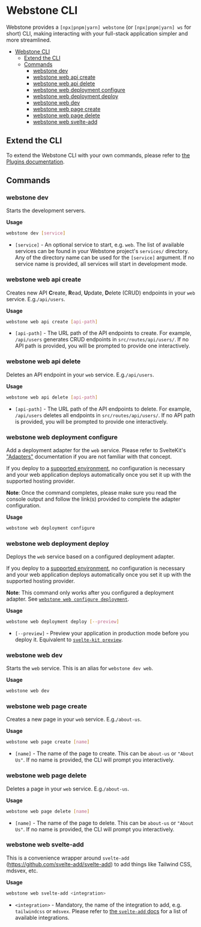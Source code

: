 # Webstone CLI

Webstone provides a `[npx|pnpm|yarn] webstone` (or `[npx|pnpm|yarn] ws` for short) CLI, making interacting with your full-stack application simpler and more streamlined.

- [Webstone CLI](#webstone-cli)
  - [Extend the CLI](#extend-the-cli)
  - [Commands](#commands)
    - [webstone dev](#webstone-dev)
    - [webstone web api create](#webstone-web-api-create)
    - [webstone web api delete](#webstone-web-api-delete)
    - [webstone web deployment configure](#webstone-web-deployment-configure)
    - [webstone web deployment deploy](#webstone-web-deployment-deploy)
    - [webstone web dev](#webstone-web-dev)
    - [webstone web page create](#webstone-web-page-create)
    - [webstone web page delete](#webstone-web-page-delete)
    - [webstone web svelte-add](#webstone-web-svelte-add)

## Extend the CLI

To extend the Webstone CLI with your own commands, please refer to [the Plugins documentation](./plugins.md).

## Commands

<!-- Command template
### webstone xyz

Describe the command

**Usage**

```bash
webstone xyz
```

* `<name>` - Describe the mandatory positional argument
* `[name]` - Describe the optional positional argument
* `--flag` - Describe the flag
-->

### webstone dev

Starts the development servers.

**Usage**

```bash
webstone dev [service]
```

- `[service]` - An optional service to start, e.g. `web`. The list of available services can be found in your Webstone project's `services/` directory. Any of the directory name can be used for the `[service]` argument. If no service name is provided, all services will start in development mode.

### webstone web api create

Creates new API **C**reate, **R**ead, **U**pdate, **D**elete (CRUD) endpoints in your `web` service. E.g.`/api/users`.

**Usage**

```bash
webstone web api create [api-path]
```

- `[api-path]` - The URL path of the API endpoints to create. For example, `/api/users` generates CRUD endpoints in `src/routes/api/users/`. If no API path is provided, you will be prompted to provide one interactively.

### webstone web api delete

Deletes an API endpoint in your `web` service. E.g.`/api/users`.

**Usage**

```bash
webstone web api delete [api-path]
```

- `[api-path]` - The URL path of the API endpoints to delete. For example, `/api/users` deletes all endpoints in `src/routes/api/users/`. If no API path is provided, you will be prompted to provide one interactively.

### webstone web deployment configure

Add a deployment adapter for the `web` service. Please refer to SvelteKit's ["Adapters"](https://kit.svelte.dev/docs#adapters) documentation if you are not familiar with that concept.

If you deploy to a [supported environment](https://kit.svelte.dev/docs#adapters-supported-environments), no configuration is necessary and your web application deploys automatically once you set it up with the supported hosting provider.

**Note**: Once the command completes, please make sure you read the console output and follow the link(s) provided to complete the adapter configuration.

**Usage**

```bash
webstone web deployment configure
```

### webstone web deployment deploy

Deploys the `web` service based on a configured deployment adapter.

If you deploy to a [supported environment](https://kit.svelte.dev/docs#adapters-supported-environments), no configuration is necessary and your web application deploys automatically once you set it up with the supported hosting provider.

**Note**: This command only works after you configured a deployment adapter. See [`webstone web configure deployment`](#webstone-web-configure-deployment).

**Usage**

```bash
webstone web deployment deploy [--preview]
```

- `[--preview]` - Preview your application in production mode before you deploy it. Equivalent to [`svelte-kit preview`](https://kit.svelte.dev/docs#command-line-interface-svelte-kit-build).

### webstone web dev

Starts the `web` service. This is an alias for `webstone dev web`.

**Usage**

```bash
webstone web dev
```

### webstone web page create

Creates a new page in your `web` service. E.g.`/about-us`.

**Usage**

```bash
webstone web page create [name]
```

- `[name]` - The name of the page to create. This can be `about-us` or `"About Us"`. If no name is provided, the CLI will prompt you interactively.

### webstone web page delete

Deletes a page in your `web` service. E.g.`/about-us`.

**Usage**

```bash
webstone web page delete [name]
```

- `[name]` - The name of the page to delete. This can be `about-us` or `"About Us"`. If no name is provided, the CLI will prompt you interactively.

### webstone web svelte-add

This is a convenience wrapper around `svelte-add` (https://github.com/svelte-add/svelte-add) to add things like Tailwind CSS, mdsvex, etc.

**Usage**

```bash
webstone web svelte-add <integration>
```

- `<integration>` - Mandatory, the name of the integration to add, e.g. `tailwindcss` or `mdsvex`. Please refer to [the `svelte-add` docs](https://github.com/svelte-add/svelte-add) for a list of available integrations.
